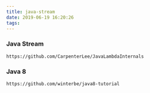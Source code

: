 ```yaml
---
title: java-stream
date: 2019-06-19 16:20:26
tags:
---
```



### Java Stream 

`https://github.com/CarpenterLee/JavaLambdaInternals`


### Java 8 

`https://github.com/winterbe/java8-tutorial`